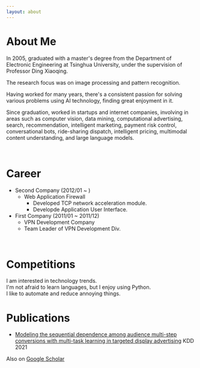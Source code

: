 ```yaml
---
layout: about 
---
```


# About Me
In 2005, graduated with a master's degree from the Department of Electronic Engineering at Tsinghua University, under the supervision of Professor Ding Xiaoqing. 

The research focus was on image processing and pattern recognition. 

Having worked for many years, there's a consistent passion for solving various problems using AI technology, finding great enjoyment in it. 

Since graduation, worked in startups and internet companies, involving in areas such as computer vision, data mining, computational advertising, search, recommendation, intelligent marketing, payment risk control, conversational bots, ride-sharing dispatch, intelligent pricing, multimodal content understanding, and large language models.

<br/>

# Career
* Second Company (2012/01 ~ )
  * Web Application Firewall
    * Developed TCP network acceleration module.
    * Developde Application User Interface.
* First Company (2011/01 ~ 2011/12)
  * VPN Development Company
  * Team Leader of VPN Development Div.

<br/>

# Competitions
I am interested in technology trends.  
I'm not afraid to learn languages, but I enjoy using Python.  
I like to automate and reduce annoying things.  



# Publications
* [Modeling the sequential dependence among audience multi-step conversions with multi-task learning in targeted display advertising](https://scholar.google.com/citations?view_op=view_citation&hl=en&user=D5qtWJkAAAAJ&citation_for_view=D5qtWJkAAAAJ:2osOgNQ5qMEC) KDD 2021

Also on [Google Scholar](https://scholar.google.com/citations?hl=en&user=D5qtWJkAAAAJ)
